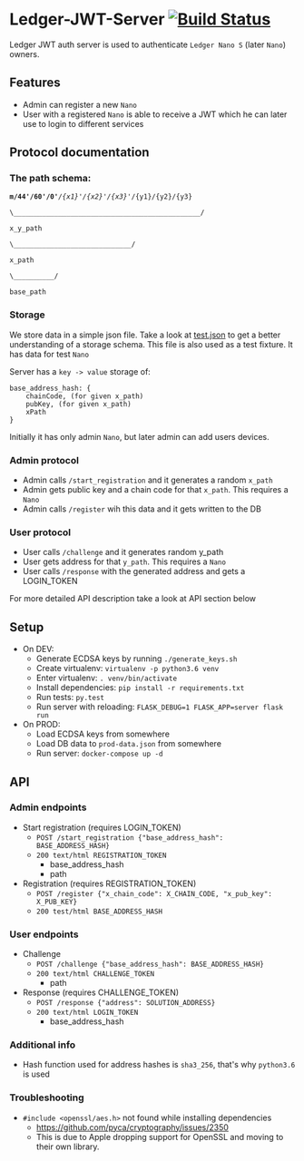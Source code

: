 # Ledger-JWT-Server [![Build Status](https://travis-ci.org/Neufund/Ledger-JWT-Server.svg?branch=master)](https://travis-ci.org/Neufund/Ledger-JWT-Server)
Ledger JWT auth server is used to authenticate `Ledger Nano S` (later `Nano`) owners.

## Features
* Admin can register a new `Nano`
* User with a registered `Nano` is able to receive a JWT which he can later use to login to different services

## Protocol documentation

### The path schema:
**`m/44'/60'/0'`***`/{x1}'/{x2}'/{x3}'`*`/{y1}/{y2}/{y3}`

  `\______________________________________________/`

  `x_y_path`

  `\_____________________________/`

  `x_path`

  `\__________/`

  `base_path`

### Storage
We store data in a simple json file. 
Take a look at [test.json](./test.json) to get a better understanding of a storage schema.
This file is also used as a test fixture. It has data for test `Nano`

Server has a `key -> value` storage of:
```
base_address_hash: {
    chainCode, (for given x_path)
    pubKey, (for given x_path)
    xPath
}
```
Initially it has only admin `Nano`, but later admin can add users devices.

### Admin protocol
* Admin calls `/start_registration` and it generates a random `x_path`
* Admin gets public key and a chain code for that `x_path`. This requires a `Nano`
* Admin calls `/register` wih this data and it gets written to the DB

### User protocol
* User calls `/challenge` and it generates random y_path
* User gets address for that `y_path`. This requires a `Nano`
* User calls `/response` with the generated address and gets a LOGIN_TOKEN

For more detailed API description take a look at API section below

## Setup

* On DEV:
    * Generate ECDSA keys by running `./generate_keys.sh`
    * Create virtualenv: `virtualenv -p python3.6 venv`
    * Enter virtualenv: `. venv/bin/activate`
    * Install dependencies: `pip install -r requirements.txt`
    * Run tests: `py.test`
    * Run server with reloading: `FLASK_DEBUG=1 FLASK_APP=server flask run`
* On PROD:
    * Load ECDSA keys from somewhere
    * Load DB data to `prod-data.json` from somewhere
    * Run server: `docker-compose up -d`

## API

### Admin endpoints

* Start registration (requires LOGIN_TOKEN)
    * `POST /start_registration {"base_address_hash": BASE_ADDRESS_HASH}`
    * `200 text/html REGISTRATION_TOKEN`
        * base_address_hash
        * path
* Registration (requires REGISTRATION_TOKEN)
    * `POST /register {"x_chain_code": X_CHAIN_CODE, "x_pub_key": X_PUB_KEY}`
    * `200 test/html BASE_ADDRESS_HASH`

### User endpoints

* Challenge
    * `POST /challenge {"base_address_hash": BASE_ADDRESS_HASH}`
    * `200 text/html CHALLENGE_TOKEN`
        * path
* Response (requires CHALLENGE_TOKEN)
    * `POST /response {"address": SOLUTION_ADDRESS}`
    * `200 text/html LOGIN_TOKEN`
        * base_address_hash

### Additional info

* Hash function used for address hashes is `sha3_256`, that's why `python3.6` is used

### Troubleshooting
* `#include <openssl/aes.h>` not found while installing dependencies
    * https://github.com/pyca/cryptography/issues/2350
    * This is due to Apple dropping support for OpenSSL and moving to their own library.